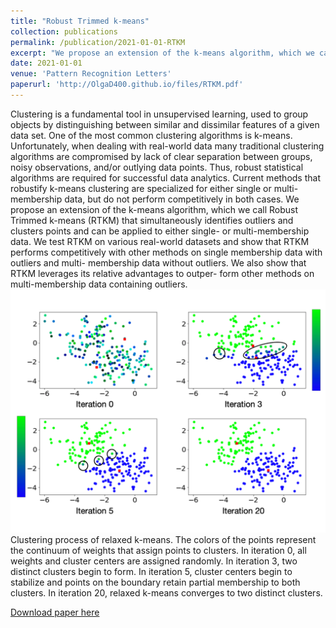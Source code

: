 ```yaml
---
title: "Robust Trimmed k-means"
collection: publications
permalink: /publication/2021-01-01-RTKM
excerpt: "We propose an extension of the k-means algorithm, which we call Robust Trimmed k-means (RTKM) that simultaneously identifies outliers and clusters points and can be applied to either single- or multi-membership data.<br/><img src='/images/ConvergenceProcess.pdf'><br/>Clustering process of relaxed k-means. The colors of the points represent the continuum of weights that assign points to clusters. In iteration 0, all weights and cluster centers are assigned randomly. In iteration 3, two distinct clusters begin to form. In iteration 5, cluster centers begin to stabilize and points on the boundary retain partial membership to both clusters. In iteration 20, relaxed k-means converges to two distinct clusters."
date: 2021-01-01
venue: 'Pattern Recognition Letters'
paperurl: 'http://OlgaD400.github.io/files/RTKM.pdf'
---
```

Clustering is a fundamental tool in unsupervised learning, used to group objects by distinguishing between similar and dissimilar features of a given data set. One of the most common clustering algorithms is k-means. Unfortunately, when dealing with real-world data many traditional clustering algorithms are compromised by lack of clear separation between groups, noisy observations, and/or outlying data points. Thus, robust statistical algorithms are required for successful data analytics. Current methods that robustify k-means clustering are specialized for either single or multi-membership data, but do not perform competitively in both cases. We propose an extension of the k-means algorithm, which we call Robust Trimmed k-means (RTKM) that simultaneously identifies outliers and clusters points and can be applied to either single- or multi-membership data. We test RTKM on various real-world datasets and show that RTKM performs competitively with other methods on single membership data with outliers and multi- membership data without outliers. We also show that RTKM leverages its relative advantages to outper- form other methods on multi-membership data containing outliers.<br/><img src='/images/ConvergenceProcess.pdf'><br/>Clustering process of relaxed k-means. The colors of the points represent the continuum of weights that assign points to clusters. In iteration 0, all weights and cluster centers are assigned randomly. In iteration 3, two distinct clusters begin to form. In iteration 5, cluster centers begin to stabilize and points on the boundary retain partial membership to both clusters. In iteration 20, relaxed k-means converges to two distinct clusters.

[Download paper here](http://OlgaD400.github.io/files/RTKM.pdf)
